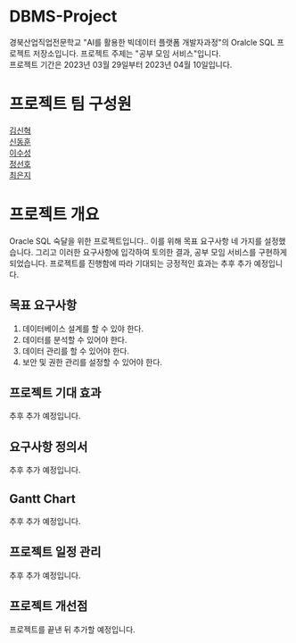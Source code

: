 # DBMS-Project
경북산업직업전문학교 "AI를 활용한 빅데이터 플랫폼 개발자과정"의 Oralcle SQL 프로젝트 저장소입니다.
프로젝트 주제는 "공부 모임 서비스"입니다.  
프로젝트 기간은 2023년 03월 29일부터 2023년 04월 10일입니다.  

# 프로젝트 팀 구성원
[김신혁](https://github.com/909ma)  
[신동훈](https://github.com/Holorifle)  
[이수성](https://github.com/goal6722)  
[정선호](https://github.com/QQSUNH)  
[최은지](https://github.com/EunjiCh0i)  

# 프로젝트 개요  
Oracle SQL 숙달을 위한 프로젝트입니다.. 이를 위해 목표 요구사항 네 가지를 설정했습니다. 그리고 이러한 요구사항에 입각하여 토의한 결과, 공부 모임 서비스를 구현하게 되었습니다. 
프로젝트를 진행함에 따라 기대되는 긍정적인 효과는 추후 추가 예정입니다.

## 목표 요구사항
1. 데이터베이스 설계를 할 수 있야 한다.  
2. 데이터를 분석할 수 있어야 한다.  
3. 데이터 관리를 할 수 있어야 한다.  
4. 보안 및 권한 관리를 설정할 수 있어야 한다.  

## 프로젝트 기대 효과
추후 추가 예정입니다.  

## 요구사항 정의서
추후 추가 예정입니다.

## Gantt Chart
추후 추가 예정입니다.

## 프로젝트 일정 관리
추후 추가 예정입니다.

## 프로젝트 개선점
프로젝트를 끝낸 뒤 추가할 예정입니다.
